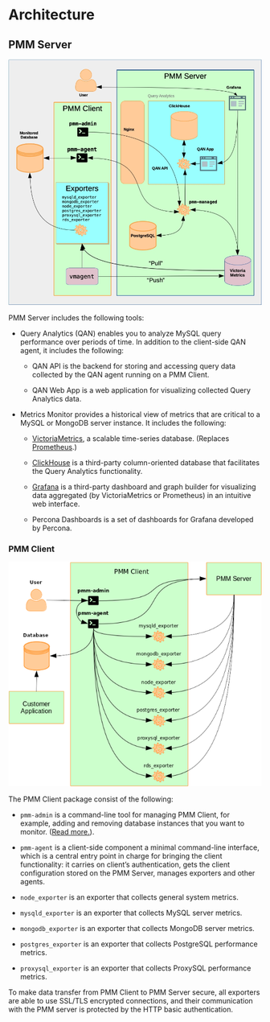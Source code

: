 # Architecture

## PMM Server

![image](../_images/PMM_Architecture_Client_Server.jpg)

PMM Server includes the following tools:

- Query Analytics (QAN) enables you to analyze MySQL query performance over periods of time. In addition to the client-side QAN agent, it includes the following:

    - QAN API is the backend for storing and accessing query data collected by the QAN agent running on a PMM Client.

    - QAN Web App is a web application for visualizing collected Query Analytics data.

- Metrics Monitor provides a historical view of metrics that are critical to a MySQL or MongoDB server instance. It includes the following:

    - [VictoriaMetrics](https://github.com/VictoriaMetrics/VictoriaMetrics), a scalable time-series database. (Replaces [Prometheus](https://prometheus.io).)

    - [ClickHouse](https://clickhouse.tech/) is a third-party column-oriented database that facilitates the Query Analytics functionality.

    - [Grafana](http://docs.grafana.org/) is a third-party dashboard and graph builder for visualizing data aggregated (by VictoriaMetrics or Prometheus) in an intuitive web interface.

    - Percona Dashboards is a set of dashboards for Grafana developed by Percona.

### PMM Client

![image](../_images/diagram.pmm.client-architecture.png)

The PMM Client package consist of the following:

* `pmm-admin` is a command-line tool for managing PMM Client, for example, adding and removing database instances that you want to monitor. ([Read more.](../details/commands/pmm-admin.md)).

* `pmm-agent` is a client-side component a minimal command-line interface, which is a central entry point in charge for bringing the client functionality: it carries on client’s authentication, gets the client configuration stored on the PMM Server, manages exporters and other agents.

* `node_exporter` is an exporter that collects general system metrics.

* `mysqld_exporter` is an exporter that collects MySQL server metrics.

* `mongodb_exporter` is an exporter that collects MongoDB server metrics.

* `postgres_exporter` is an exporter that collects PostgreSQL performance metrics.

* `proxysql_exporter` is an exporter that collects ProxySQL performance metrics.

To make data transfer from PMM Client to PMM Server secure, all exporters are able to use SSL/TLS encrypted connections, and their communication with the PMM server is protected by the HTTP basic authentication.
